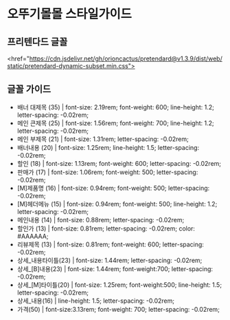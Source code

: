 # 오뚜기몰몰 스타일가이드
## 프리텐다드 글꼴
<href="https://cdn.jsdelivr.net/gh/orioncactus/pretendard@v1.3.9/dist/web/static/pretendard-dynamic-subset.min.css">
## 글꼴 가이드
* 배너 대제목 (35) | font-size: 2.19rem; font-weight: 600; line-height: 1.2; letter-spacing: -0.02rem;
* 메인 큰제목 (25) | font-size: 1.56rem; font-weight: 700; line-height: 1.2; letter-spacing: -0.02rem;
* 메인 부제목 (21) | font-size: 1.31rem; letter-spacing: -0.02rem;
* 배너내용 (20) | font-size: 1.25rem; line-height: 1.5; letter-spacing: -0.02rem;
* 할인 (18) | font-size: 1.13rem; font-weight: 600; letter-spacing: -0.02rem;
* 판매가 (17) | font-size: 1.06rem; font-weight: 500; letter-spacing: -0.02rem;
* [M]제품명 (16) | font-size: 0.94rem; font-weight: 500; letter-spacing: -0.02rem;
* [M]헤더메뉴 (15) | font-size: 0.94rem; font-weight: 500; line-height: 1.2; letter-spacing: -0.02rem;
* 메인내용 (14) | font-size: 0.88rem; letter-spacing: -0.02rem;
* 할인가 (13) | font-size: 0.81rem; letter-spacing: -0.02rem; color: #AAAAAA;
* 리뷰제목 (13) | font-size: 0.81rem; font-weight: 600; letter-spacing: -0.02rem;
* 상세_내용타이틀(23) | font-size:  1.44rem; letter-spacing: -0.02rem;
* 상세_[B]내용(23) | font-size:  1.44rem; font-weight:700; letter-spacing: -0.02rem;
* 상세_[M]타이틀(20) | font-size:  1.25rem; font-weight:500; line-height: 1.5; letter-spacing: -0.02rem;
* 상세_내용(16) | line-height: 1.5; letter-spacing: -0.02rem;
* 가격(50) | font-size:3.13rem; font-weight: 700; letter-spacing: -0.02rem;